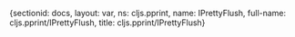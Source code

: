 {sectionid: docs, layout: var, ns: cljs.pprint, name: IPrettyFlush, full-name: cljs.pprint/IPrettyFlush,
  title: cljs.pprint/IPrettyFlush}
